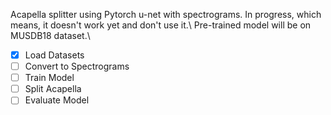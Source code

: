 Acapella splitter using Pytorch u-net with spectrograms. In progress, which means, it doesn't work yet and don't use it.\\
Pre-trained model will be on MUSDB18 dataset.\\
- [x] Load Datasets
- [ ] Convert to Spectrograms
- [ ] Train Model
- [ ] Split Acapella
- [ ] Evaluate Model
